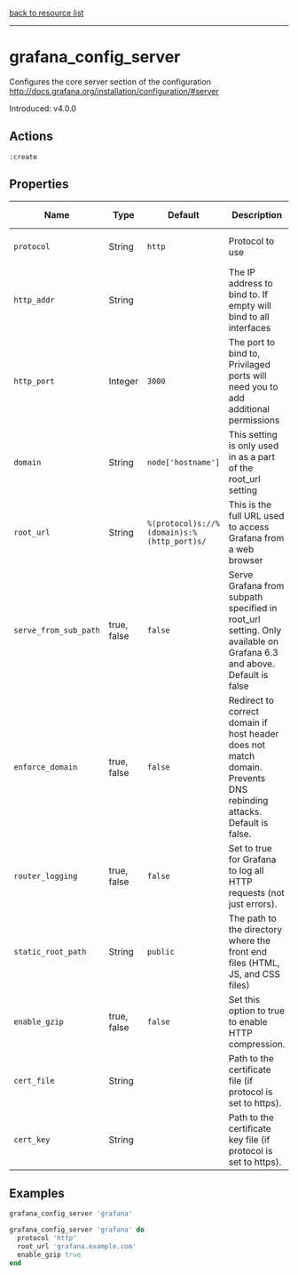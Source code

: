 [back to resource list](https://github.com/sous-chefs/grafana#resources)

---

# grafana_config_server

Configures the core server section of the configuration <http://docs.grafana.org/installation/configuration/#server>

Introduced: v4.0.0

## Actions

`:create`

## Properties

| Name                | Type        |  Default                                  | Description                                             | Allowed Values
| ------------------- | ----------- | ----------------------------------------- | ------------------------------------------------------- | --------------- |
| `protocol`          | String      | `http`                                    | Protocol to use                                         |http https socket
| `http_addr`         | String      |                                           | The IP address to bind to. If empty will bind to all interfaces|
| `http_port`         | Integer     | `3000`                                    | The port to bind to, Privilaged ports will need you to add additional permissions|
| `domain`            | String      | `node['hostname']`                        | This setting is only used in as a part of the root_url setting |
| `root_url`          | String      | `%(protocol)s://%(domain)s:%(http_port)s/`| This is the full URL used to access Grafana from a web browser|
| `serve_from_sub_path`| true, false | `false`                                  | Serve Grafana from subpath specified in root_url setting. Only available on Grafana 6.3 and above. Default is false|
| `enforce_domain`    | true, false | `false`                                   | Redirect to correct domain if host header does not match domain. Prevents DNS rebinding attacks. Default is false.|
| `router_logging`    | true, false | `false`                                   | Set to true for Grafana to log all HTTP requests (not just errors). | true, false
| `static_root_path`  | String      | `public`                                  | The path to the directory where the front end files (HTML, JS, and CSS files)|
| `enable_gzip`       | true, false | `false`                                   | Set this option to true to enable HTTP compression.  | true, false
| `cert_file`         | String      |                                           | Path to the certificate file (if protocol is set to https).  |
| `cert_key`          | String      |                                           | Path to the certificate key file (if protocol is set to https).  |

## Examples

```ruby
grafana_config_server 'grafana'
```

```ruby
grafana_config_server 'grafana' do
  protocol 'http'
  root_url 'grafana.example.com'
  enable_gzip true
end
```
